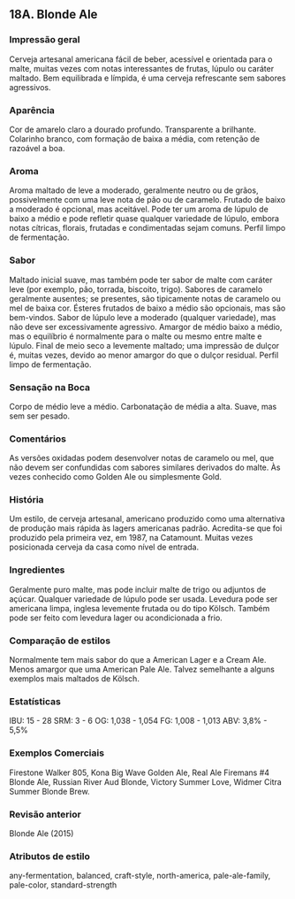 ## 18A. Blonde Ale

### Impressão geral

Cerveja artesanal americana fácil de beber, acessível e orientada para o malte, muitas vezes com notas interessantes de frutas, lúpulo ou caráter maltado. Bem equilibrada e límpida, é uma cerveja refrescante sem sabores agressivos.

### Aparência

Cor de amarelo claro a dourado profundo. Transparente a brilhante. Colarinho branco, com formação de baixa a média, com retenção de razoável a boa.

### Aroma

Aroma maltado de leve a moderado, geralmente neutro ou de grãos, possivelmente com uma leve nota de pão ou de caramelo. Frutado de baixo a moderado é opcional, mas aceitável. Pode ter um aroma de lúpulo de baixo a médio e pode refletir quase qualquer variedade de lúpulo, embora notas cítricas, florais, frutadas e condimentadas sejam comuns. Perfil limpo de fermentação.

### Sabor

Maltado inicial suave, mas também pode ter sabor de malte com caráter leve (por exemplo, pão, torrada, biscoito, trigo). Sabores de caramelo geralmente ausentes; se presentes, são tipicamente notas de caramelo ou mel de baixa cor. Ésteres frutados de baixo a médio são opcionais, mas são bem-vindos. Sabor de lúpulo leve a moderado (qualquer variedade), mas não deve ser excessivamente agressivo. Amargor de médio baixo a médio, mas o equilíbrio é normalmente para o malte ou mesmo entre malte e lúpulo. Final de meio seco a levemente maltado; uma impressão de dulçor é, muitas vezes, devido ao menor amargor do que o dulçor residual. Perfil limpo de fermentação.

### Sensação na Boca

Corpo de médio leve a médio. Carbonatação de média a alta. Suave, mas sem ser pesado.

### Comentários

As versões oxidadas podem desenvolver notas de caramelo ou mel, que não devem ser confundidas com sabores similares derivados do malte. Às vezes conhecido como Golden Ale ou simplesmente Gold.

### História

Um estilo, de cerveja artesanal, americano produzido como uma alternativa de produção mais rápida às lagers americanas padrão. Acredita-se que foi produzido pela primeira vez, em 1987, na Catamount. Muitas vezes posicionada cerveja da casa como nível de entrada.

### Ingredientes

Geralmente puro malte, mas pode incluir malte de trigo ou adjuntos de açúcar. Qualquer variedade de lúpulo pode ser usada. Levedura pode ser americana limpa, inglesa levemente frutada ou do tipo Kölsch. Também pode ser feito com levedura lager ou acondicionada a frio.

### Comparação de estilos

Normalmente tem mais sabor do que a American Lager e a Cream Ale. Menos amargor que uma American Pale Ale. Talvez semelhante a alguns exemplos mais maltados de Kölsch.

### Estatísticas

IBU: 15 - 28
SRM: 3 - 6
OG: 1,038 - 1,054
FG: 1,008 - 1,013
ABV: 3,8% - 5,5%

### Exemplos Comerciais

Firestone Walker 805, Kona Big Wave Golden Ale, Real Ale Firemans #4 Blonde Ale, Russian River Aud Blonde, Victory Summer Love, Widmer Citra Summer Blonde Brew.

### Revisão anterior

Blonde Ale (2015)

### Atributos de estilo

any-fermentation, balanced, craft-style, north-america, pale-ale-family, pale-color, standard-strength
